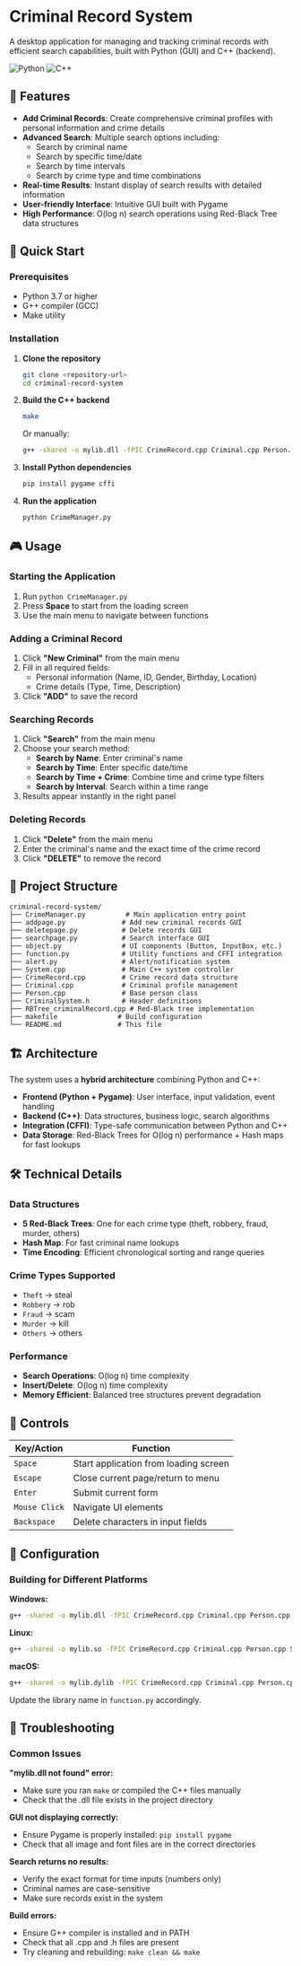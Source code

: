# Criminal Record System

A desktop application for managing and tracking criminal records with efficient search capabilities, built with Python (GUI) and C++ (backend).

![Python](https://img.shields.io/badge/python-v3.7+-blue.svg)
![C++](https://img.shields.io/badge/C++-11-blue.svg)

## 🌟 Features

- **Add Criminal Records**: Create comprehensive criminal profiles with personal information and crime details
- **Advanced Search**: Multiple search options including:
  - Search by criminal name
  - Search by specific time/date
  - Search by time intervals
  - Search by crime type and time combinations
- **Real-time Results**: Instant display of search results with detailed information
- **User-friendly Interface**: Intuitive GUI built with Pygame
- **High Performance**: O(log n) search operations using Red-Black Tree data structures

## 🚀 Quick Start

### Prerequisites

- Python 3.7 or higher
- G++ compiler (GCC)
- Make utility

### Installation

1. **Clone the repository**
   ```bash
   git clone <repository-url>
   cd criminal-record-system
   ```

2. **Build the C++ backend**
   ```bash
   make
   ```
   Or manually:
   ```bash
   g++ -shared -o mylib.dll -fPIC CrimeRecord.cpp Criminal.cpp Person.cpp System.cpp
   ```

3. **Install Python dependencies**
   ```bash
   pip install pygame cffi
   ```

4. **Run the application**
   ```bash
   python CrimeManager.py
   ```

## 🎮 Usage

### Starting the Application
1. Run `python CrimeManager.py`
2. Press **Space** to start from the loading screen
3. Use the main menu to navigate between functions

### Adding a Criminal Record
1. Click **"New Criminal"** from the main menu
2. Fill in all required fields:
   - Personal information (Name, ID, Gender, Birthday, Location)
   - Crime details (Type, Time, Description)
3. Click **"ADD"** to save the record

### Searching Records
1. Click **"Search"** from the main menu
2. Choose your search method:
   - **Search by Name**: Enter criminal's name
   - **Search by Time**: Enter specific date/time
   - **Search by Time + Crime**: Combine time and crime type filters
   - **Search by Interval**: Search within a time range
3. Results appear instantly in the right panel

### Deleting Records
1. Click **"Delete"** from the main menu
2. Enter the criminal's name and the exact time of the crime record
3. Click **"DELETE"** to remove the record

## 📁 Project Structure

```
criminal-record-system/
├── CrimeManager.py          # Main application entry point
├── addpage.py              # Add new criminal records GUI
├── deletepage.py           # Delete records GUI  
├── searchpage.py           # Search interface GUI
├── object.py               # UI components (Button, InputBox, etc.)
├── function.py             # Utility functions and CFFI integration
├── alert.py                # Alert/notification system
├── System.cpp              # Main C++ system controller
├── CrimeRecord.cpp         # Crime record data structure
├── Criminal.cpp            # Criminal profile management
├── Person.cpp              # Base person class
├── CriminalSystem.h        # Header definitions
├── RBTree_criminalRecord.cpp # Red-Black tree implementation
├── makefile               # Build configuration
└── README.md              # This file
```

## 🏗️ Architecture

The system uses a **hybrid architecture** combining Python and C++:

- **Frontend (Python + Pygame)**: User interface, input validation, event handling
- **Backend (C++)**: Data structures, business logic, search algorithms
- **Integration (CFFI)**: Type-safe communication between Python and C++
- **Data Storage**: Red-Black Trees for O(log n) performance + Hash maps for fast lookups

## 🛠️ Technical Details

### Data Structures
- **5 Red-Black Trees**: One for each crime type (theft, robbery, fraud, murder, others)
- **Hash Map**: For fast criminal name lookups
- **Time Encoding**: Efficient chronological sorting and range queries

### Crime Types Supported
- `Theft` → steal
- `Robbery` → rob  
- `Fraud` → scam
- `Murder` → kill
- `Others` → others

### Performance
- **Search Operations**: O(log n) time complexity
- **Insert/Delete**: O(log n) time complexity  
- **Memory Efficient**: Balanced tree structures prevent degradation

## 🎯 Controls

| Key/Action | Function |
|------------|----------|
| `Space` | Start application from loading screen |
| `Escape` | Close current page/return to menu |
| `Enter` | Submit current form |
| `Mouse Click` | Navigate UI elements |
| `Backspace` | Delete characters in input fields |

## 🔧 Configuration

### Building for Different Platforms

**Windows:**
```bash
g++ -shared -o mylib.dll -fPIC CrimeRecord.cpp Criminal.cpp Person.cpp System.cpp
```

**Linux:**
```bash
g++ -shared -o mylib.so -fPIC CrimeRecord.cpp Criminal.cpp Person.cpp System.cpp
```

**macOS:**
```bash
g++ -shared -o mylib.dylib -fPIC CrimeRecord.cpp Criminal.cpp Person.cpp System.cpp
```

Update the library name in `function.py` accordingly.

## 🐛 Troubleshooting

### Common Issues

**"mylib.dll not found" error:**
- Make sure you ran `make` or compiled the C++ files manually
- Check that the .dll file exists in the project directory

**GUI not displaying correctly:**
- Ensure Pygame is properly installed: `pip install pygame`
- Check that all image and font files are in the correct directories

**Search returns no results:**
- Verify the exact format for time inputs (numbers only)
- Criminal names are case-sensitive
- Make sure records exist in the system

**Build errors:**
- Ensure G++ compiler is installed and in PATH
- Check that all .cpp and .h files are present
- Try cleaning and rebuilding: `make clean && make`
